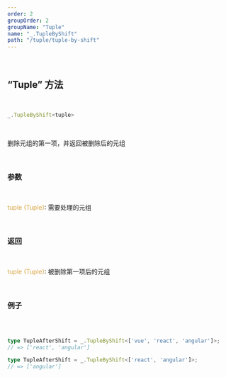 ```yaml
---
order: 2
groupOrder: 2
groupName: "Tuple"
name: "_.TupleByShift"
path: "/tuple/tuple-by-shift"
---
```


<br/>

## “Tuple” 方法

<br/>

```typescript
_.TupleByShift<tuple>
```

<br/>

删除元组的第一项，并返回被删除后的元组

<br/>

### 参数

<br/>

<font color="#d9a84a">tuple (Tuple)</font>: 需要处理的元组

<br/>

### 返回

<br/>

<font color="#d9a84a">tuple (Tuple)</font>: 被删除第一项后的元组

<br/>

### 例子

<br/>

```typescript

type TupleAfterShift = _.TupleByShift<['vue', 'react', 'angular']>;
// => ['react', 'angular']

type TupleAfterShift = _.TupleByShift<['react', 'angular']>;
// => ['angular']
```
